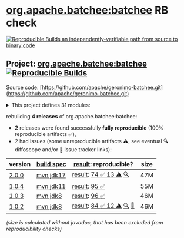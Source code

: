 [org.apache.batchee:batchee](https://central.sonatype.com/artifact/org.apache.batchee/batchee/versions) RB check
=======

[![Reproducible Builds](https://reproducible-builds.org/images/logos/rb.svg) an independently-verifiable path from source to binary code](https://reproducible-builds.org/)

## Project: [org.apache.batchee:batchee](https://central.sonatype.com/artifact/org.apache.batchee/batchee/versions) [![Reproducible Builds](https://img.shields.io/endpoint?url=https://raw.githubusercontent.com/jvm-repo-rebuild/reproducible-central/master/content/org/apache/batchee/badge.json)](https://github.com/jvm-repo-rebuild/reproducible-central/blob/master/content/org/apache/batchee/README.md)

Source code: [https://github.com/apache/geronimo-batchee.git](https://github.com/apache/geronimo-batchee.git)

<details><summary>This project defines 31 modules:</summary>

* [org.apache.batchee:batchee](https://central.sonatype.com/artifact/org.apache.batchee/batchee/overview)
* [org.apache.batchee:batchee-beanio](https://central.sonatype.com/artifact/org.apache.batchee/batchee-beanio/overview)
* [org.apache.batchee:batchee-camel](https://central.sonatype.com/artifact/org.apache.batchee/batchee-camel/overview)
* [org.apache.batchee:batchee-cdi](https://central.sonatype.com/artifact/org.apache.batchee/batchee-cdi/overview)
* [org.apache.batchee:batchee-cli](https://central.sonatype.com/artifact/org.apache.batchee/batchee-cli/overview)
* [org.apache.batchee:batchee-commons-csv](https://central.sonatype.com/artifact/org.apache.batchee/batchee-commons-csv/overview)
* [org.apache.batchee:batchee-doc-api](https://central.sonatype.com/artifact/org.apache.batchee/batchee-doc-api/overview)
* [org.apache.batchee:batchee-ee6](https://central.sonatype.com/artifact/org.apache.batchee/batchee-ee6/overview)
* [org.apache.batchee:batchee-extensions](https://central.sonatype.com/artifact/org.apache.batchee/batchee-extensions/overview)
* [org.apache.batchee:batchee-extras](https://central.sonatype.com/artifact/org.apache.batchee/batchee-extras/overview)
* [org.apache.batchee:batchee-groovy](https://central.sonatype.com/artifact/org.apache.batchee/batchee-groovy/overview)
* [org.apache.batchee:batchee-gui](https://central.sonatype.com/artifact/org.apache.batchee/batchee-gui/overview)
* [org.apache.batchee:batchee-hazelcast](https://central.sonatype.com/artifact/org.apache.batchee/batchee-hazelcast/overview)
* [org.apache.batchee:batchee-jackson](https://central.sonatype.com/artifact/org.apache.batchee/batchee-jackson/overview)
* [org.apache.batchee:batchee-jaxrs](https://central.sonatype.com/artifact/org.apache.batchee/batchee-jaxrs/overview)
* [org.apache.batchee:batchee-jaxrs-client](https://central.sonatype.com/artifact/org.apache.batchee/batchee-jaxrs-client/overview)
* [org.apache.batchee:batchee-jaxrs-common](https://central.sonatype.com/artifact/org.apache.batchee/batchee-jaxrs-common/overview)
* [org.apache.batchee:batchee-jaxrs-server](https://central.sonatype.com/artifact/org.apache.batchee/batchee-jaxrs-server/overview)
* [org.apache.batchee:batchee-jaxrs-webapp](https://central.sonatype.com/artifact/org.apache.batchee/batchee-jaxrs-webapp/overview)
* [org.apache.batchee:batchee-jbatch](https://central.sonatype.com/artifact/org.apache.batchee/batchee-jbatch/overview)
* [org.apache.batchee:batchee-jsefa](https://central.sonatype.com/artifact/org.apache.batchee/batchee-jsefa/overview)
* [org.apache.batchee:batchee-jsonp](https://central.sonatype.com/artifact/org.apache.batchee/batchee-jsonp/overview)
* [org.apache.batchee:batchee-maven-plugin](https://central.sonatype.com/artifact/org.apache.batchee/batchee-maven-plugin/overview)
* [org.apache.batchee:batchee-modelmapper](https://central.sonatype.com/artifact/org.apache.batchee/batchee-modelmapper/overview)
* [org.apache.batchee:batchee-servlet](https://central.sonatype.com/artifact/org.apache.batchee/batchee-servlet/overview)
* [org.apache.batchee:batchee-servlet-embedded](https://central.sonatype.com/artifact/org.apache.batchee/batchee-servlet-embedded/overview)
* [org.apache.batchee:batchee-test](https://central.sonatype.com/artifact/org.apache.batchee/batchee-test/overview)
* [org.apache.batchee:batchee-tools](https://central.sonatype.com/artifact/org.apache.batchee/batchee-tools/overview)
* [org.apache.batchee:batchee-webapp](https://central.sonatype.com/artifact/org.apache.batchee/batchee-webapp/overview)
* [org.apache.batchee:extension-doc-helper](https://central.sonatype.com/artifact/org.apache.batchee/extension-doc-helper/overview)
* [org.apache.batchee:spring-boot-batchee-ui](https://central.sonatype.com/artifact/org.apache.batchee/spring-boot-batchee-ui/overview)
</details>

rebuilding **4 releases** of org.apache.batchee:batchee:
- **2** releases were found successfully **fully reproducible** (100% reproducible artifacts :white_check_mark:),
- 2 had issues (some unreproducible artifacts :warning:, see eventual :mag: diffoscope and/or :memo: issue tracker links):

| version | [build spec](/BUILDSPEC.md) | [result](https://reproducible-builds.org/docs/jvm/): reproducible? | size |
| -- | --------- | ------ | -- |
| [2.0.0](https://central.sonatype.com/artifact/org.apache.batchee/batchee/2.0.0/pom) | [mvn jdk17](batchee-2.0.0.buildspec) | [result](batchee-2.0.0.buildinfo): [74 :white_check_mark:  13 :warning:](batchee-2.0.0.buildcompare) [:mag:](batchee-2.0.0.diffoscope) | 47M |
| [1.0.4](https://central.sonatype.com/artifact/org.apache.batchee/batchee/1.0.4/pom) | [mvn jdk11](batchee-1.0.4.buildspec) | [result](batchee-1.0.4.buildinfo): [95 :white_check_mark: ](batchee-1.0.4.buildcompare) | 55M |
| [1.0.3](https://central.sonatype.com/artifact/org.apache.batchee/batchee/1.0.3/pom) | [mvn jdk8](batchee-1.0.3.buildspec) | [result](batchee-1.0.3.buildinfo): [96 :white_check_mark: ](batchee-1.0.3.buildcompare) | 46M |
| [1.0.2](https://central.sonatype.com/artifact/org.apache.batchee/batchee/1.0.2/pom) | [mvn jdk8](batchee-1.0.2.buildspec) | [result](batchee-1.0.2.buildinfo): [84 :white_check_mark:  12 :warning:](batchee-1.0.2.buildcompare) [:mag:](batchee-1.0.2.diffoscope) [:memo:](https://github.com/apache/geronimo-batchee/pull/7) | 46M |

<i>(size is calculated without javadoc, that has been excluded from reproducibility checks)</i>
